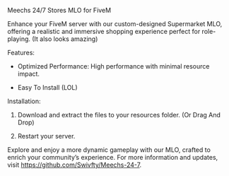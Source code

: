 Meechs 24/7 Stores MLO for FiveM

Enhance your FiveM server with our custom-designed Supermarket MLO, offering a realistic and immersive shopping experience perfect for role-playing. (It also looks amazing)

Features:
- Optimized Performance: High performance with minimal resource impact.

- Easy To Install (LOL)

Installation:

1. Download and extract the files to your resources folder. (Or Drag And Drop)

	
2. Restart your server.

Explore and enjoy a more dynamic gameplay with our MLO, crafted to enrich your community’s experience. For more information and updates, visit https://github.com/Swivfty/Meechs-24-7.
